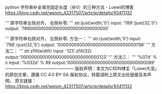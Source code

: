python 字符串补全填充固定长度（补0）的三种方法 - Loewi的博客 https://blog.csdn.net/weixin_42317507/article/details/93411132

'''
原字符串左侧对齐， 右侧补零:
'''
str.ljust(width,'0') 
input: '789'.ljust(32,'0')
output: '78900000000000000000000000000000'


'''
原字符串右侧对齐， 左侧补零:
方法一：
'''
str.rjust(width,'0') 
input: '798'.rjust(32,'0')
output: '00000000000000000000000000000798'
'''
方法二：
'''
str.zfill(width)
input: '123'.zfill(32)
output:'00000000000000000000000000000123'
'''
方法三：
'''
'%07d' % n
input: '%032d' % 89
output:'00000000000000000000000000000089'
————————————————
版权声明：本文为CSDN博主「Loewi大湿」的原创文章，遵循 CC 4.0 BY-SA 版权协议，转载请附上原文出处链接及本声明。
原文链接：https://blog.csdn.net/weixin_42317507/article/details/93411132